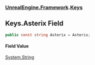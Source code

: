### [UnrealEngine.Framework](./UnrealEngine-Framework.md 'UnrealEngine.Framework').[Keys](./Keys.md 'UnrealEngine.Framework.Keys')
## Keys.Asterix Field
  
```csharp
public const string Asterix = Asterix;
```
#### Field Value
[System.String](https://docs.microsoft.com/en-us/dotnet/api/System.String 'System.String')  
